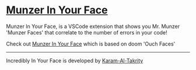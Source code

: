 # [Munzer In Your Face](https://github.com/Karam-al-takrity/Munzer-in-your-face)

<!-- ## Watch how I made this extension on YouTube [here](https://www.youtube.com/watch?v=SGFNhz91yNQ) -->

<!-- <a href="https://www.producthunt.com/posts/in-your-face-2?utm_source=badge-featured&utm_medium=badge&utm_souce=badge-in&#0045;your&#0045;face&#0045;2" target="_blank"><img src="https://api.producthunt.com/widgets/embed-image/v1/featured.svg?post_id=346936&theme=light" alt="In&#0032;Your&#0032;Face - A&#0032;VS&#0032;Code&#0032;extension&#0032;&#0045;&#0032;shows&#0032;faces&#0032;that&#0032;correlate&#0032;to&#0032;errors&#0033; | Product Hunt" style="width: 250px; height: 54px;" width="250" height="54" /></a> -->

<!-- ![Downloads](https://vsmarketplacebadge.apphb.com/downloads/VirejDasani.in-your-face.svg) -->
<!-- ![Rating](https://vsmarketplacebadge.apphb.com/rating-star/VirejDasani.in-your-face.svg)
![Version](https://vsmarketplacebadge.apphb.com/version/VirejDasani.in-your-face.svg) -->
<!-- [Installs](https://vsmarketplacebadge.apphb.com/installs/VirejDasani.hydroxy.svg) -->

Munzer In Your Face, is a VSCode extension that shows you Mr. Munzer 'Munzer Faces' that correlate to the number of errors in your code!

<!-- - Check it out on YouTube [here](https://www.youtube.com/watch?v=BuejUOFOodw) -->

Check out [Munzer In Your Face](https://github.com/Karam-al-takrity/Munzer-in-your-face/) which is based on doom 'Ouch Faces'

---

Incredibly In Your Face is developed by [Karam-Al-Takrity](https://github.com/Karam-al-takrity)
